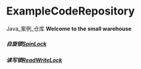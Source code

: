 # ExampleCodeRepository
Java_案例_仓库
**Welcome to the small warehouse**

##### 自旋锁[SpinLock](https://github.com/winowsi/ExampleCodeRepository/blob/SpinLock/README.md)

##### 读写锁[ReadWriteLock](https://github.com/winowsi/ExampleCodeRepository/blob/ReadLock/README.md)
